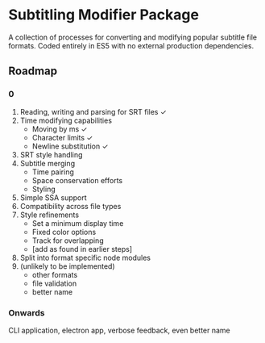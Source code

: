 Subtitling Modifier Package
=========

A collection of processes for converting and modifying popular subtitle file formats.
Coded entirely in ES5 with no external production dependencies.

##  Roadmap

### 0

  1. Reading, writing and parsing for SRT files ✓
  2. Time modifying capabilities
      - Moving by ms ✓
      - Character limits ✓
      - Newline substitution ✓
  3. SRT style handling
  4. Subtitle merging
      - Time pairing
      - Space conservation efforts
      - Styling
  5. Simple SSA support
  6. Compatibility across file types
  7. Style refinements
      - Set a minimum display time
      - Fixed color options
      - Track for overlapping
      - [add as found in earlier steps]
  7. Split into format specific node modules
  8. (unlikely to be implemented)
      - other formats
      - file validation
      - better name

### Onwards

  CLI application, electron app, verbose feedback, even better name
